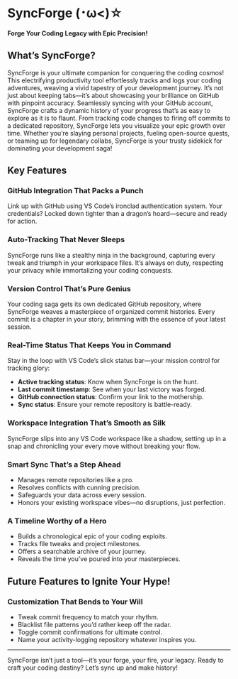 # SyncForge (･ω<)☆ 
**Forge Your Coding Legacy with Epic Precision!**

## What’s SyncForge?  
SyncForge is your ultimate companion for conquering the coding cosmos! This electrifying productivity tool effortlessly tracks and logs your coding adventures, weaving a vivid tapestry of your development journey. It’s not just about keeping tabs—it’s about showcasing your brilliance on GitHub with pinpoint accuracy. Seamlessly syncing with your GitHub account, SyncForge crafts a dynamic history of your progress that’s as easy to explore as it is to flaunt. From tracking code changes to firing off commits to a dedicated repository, SyncForge lets you visualize your epic growth over time. Whether you’re slaying personal projects, fueling open-source quests, or teaming up for legendary collabs, SyncForge is your trusty sidekick for dominating your development saga!

## Key Features  

### GitHub Integration That Packs a Punch  
Link up with GitHub using VS Code’s ironclad authentication system. Your credentials? Locked down tighter than a dragon’s hoard—secure and ready for action.

### Auto-Tracking That Never Sleeps  
SyncForge runs like a stealthy ninja in the background, capturing every tweak and triumph in your workspace files. It’s always on duty, respecting your privacy while immortalizing your coding conquests.

### Version Control That’s Pure Genius  
Your coding saga gets its own dedicated GitHub repository, where SyncForge weaves a masterpiece of organized commit histories. Every commit is a chapter in your story, brimming with the essence of your latest session.

### Real-Time Status That Keeps You in Command  
Stay in the loop with VS Code’s slick status bar—your mission control for tracking glory:  
- **Active tracking status**: Know when SyncForge is on the hunt.  
- **Last commit timestamp**: See when your last victory was forged.  
- **GitHub connection status**: Confirm your link to the mothership.  
- **Sync status**: Ensure your remote repository is battle-ready.

### Workspace Integration That’s Smooth as Silk  
SyncForge slips into any VS Code workspace like a shadow, setting up in a snap and chronicling your every move without breaking your flow.

### Smart Sync That’s a Step Ahead  
- Manages remote repositories like a pro.  
- Resolves conflicts with cunning precision.  
- Safeguards your data across every session.  
- Honors your existing workspace vibes—no disruptions, just perfection.

### A Timeline Worthy of a Hero  
- Builds a chronological epic of your coding exploits.  
- Tracks file tweaks and project milestones.  
- Offers a searchable archive of your journey.  
- Reveals the time you’ve poured into your masterpieces.

## Future Features to Ignite Your Hype!  

### Customization That Bends to Your Will  
- Tweak commit frequency to match your rhythm.  
- Blacklist file patterns you’d rather keep off the radar.  
- Toggle commit confirmations for ultimate control.  
- Name your activity-logging repository whatever inspires you.

---

SyncForge isn’t just a tool—it’s your forge, your fire, your legacy. Ready to craft your coding destiny? Let’s sync up and make history!
